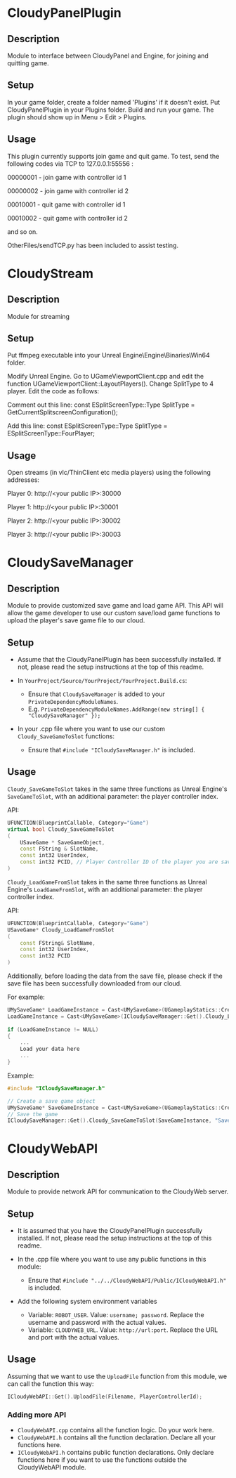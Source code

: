 # CloudyPanelPlugin
## Description

Module to interface between CloudyPanel and Engine, for joining and quitting game.

## Setup

In your game folder, create a folder named 'Plugins' if it doesn't exist. Put CloudyPanelPlugin in your Plugins folder. Build and run your game. The plugin should show up in Menu > Edit > Plugins.

## Usage

This plugin currently supports join game and quit game. To test, send the following codes via TCP to 127.0.0.1:55556 :

00000001 - join game with controller id 1

00000002 - join game with controller id 2

00010001 - quit game with controller id 1

00010002 - quit game with controller id 2

and so on. 

OtherFiles/sendTCP.py has been included to assist testing.

# CloudyStream
## Description

Module for streaming

## Setup

Put ffmpeg executable into your Unreal Engine\Engine\Binaries\Win64 folder.

Modify Unreal Engine. Go to UGameViewportClient.cpp and edit the function UGameViewportClient::LayoutPlayers(). Change SplitType to 4 player. Edit the code as follows:

Comment out this line: const ESplitScreenType::Type SplitType = GetCurrentSplitscreenConfiguration();

Add this line: const ESplitScreenType::Type SplitType = ESplitScreenType::FourPlayer;

## Usage

Open streams (in vlc/ThinClient etc media players) using the following addresses:

Player 0: http://\<your public IP\>:30000

Player 1: http://\<your public IP\>:30001

Player 2: http://\<your public IP\>:30002

Player 3: http://\<your public IP\>:30003


# CloudySaveManager
## Description

Module to provide customized save game and load game API. This API will allow the game developer to use our custom save/load game functions to upload the player's save game file to our cloud.

## Setup
- Assume that the CloudyPanelPlugin has been successfully installed. If not, please read the setup instructions at the top of this readme.

- In `YourProject/Source/YourProject/YourProject.Build.cs`:
  - Ensure that `CloudySaveManager` is added to your `PrivateDependencyModuleNames`. 
  - E.g. `PrivateDependencyModuleNames.AddRange(new string[] { "CloudySaveManager" });`

- In your .cpp file where you want to use our custom `Cloudy_SaveGameToSlot` functions: 
  - Ensure that `#include "ICloudySaveManager.h"` is included.

## Usage
`Cloudy_SaveGameToSlot` takes in the same three functions as Unreal Engine's `SaveGameToSlot`, with an additional parameter: the player controller index.

API:
```cpp
UFUNCTION(BlueprintCallable, Category="Game")
virtual bool Cloudy_SaveGameToSlot
(
    USaveGame * SaveGameObject,
    const FString & SlotName,
    const int32 UserIndex,
    const int32 PCID, // Player Controller ID of the player you are saving
)
```
`Cloudy_LoadGameFromSlot` takes in the same three functions as Unreal Engine's `LoadGameFromSlot`, with an additional parameter: the player controller index.

API:
```cpp
UFUNCTION(BlueprintCallable, Category="Game")
USaveGame* Cloudy_LoadGameFromSlot
(
    const FString& SlotName, 
    const int32 UserIndex,
    const int32 PCID
)
````

Additionally, before loading the data from the save file, please check if the save file has been successfully downloaded from our cloud.

For example:
```cpp
UMySaveGame* LoadGameInstance = Cast<UMySaveGame>(UGameplayStatics::CreateSaveGameObject(UMySaveGame::StaticClass()));
LoadGameInstance = Cast<UMySaveGame>(ICloudySaveManager::Get().Cloudy_LoadGameFromSlot(TEXT("SaveGame1"), 
                                                                                       LoadGameInstance->UserIndex, 0));
if (LoadGameInstance != NULL)
{
    ...
    Load your data here
    ...
}
```

Example: 
```cpp
#include "ICloudySaveManager.h"

// Create a save game object
UMySaveGame* SaveGameInstance = Cast<UMySaveGame>(UGameplayStatics::CreateSaveGameObject(UMySaveGame::StaticClass()));
// Save the game
ICloudySaveManager::Get().Cloudy_SaveGameToSlot(SaveGameInstance, "SaveGame1", SaveGameInstance->UserIndex, 0);
```

# CloudyWebAPI
## Description

Module to provide network API for communication to the CloudyWeb server.

## Setup
- It is assumed that you have the CloudyPanelPlugin successfully installed. If not, please read the setup instructions at the top of this readme.

- In the .cpp file where you want to use any public functions in this module: 
  - Ensure that `#include "../../CloudyWebAPI/Public/ICloudyWebAPI.h"` is included.
  
- Add the following system environment variables
  - Variable: `ROBOT_USER`. Value: `username; password`. Replace the username and password with the actual values.
  - Variable: `CLOUDYWEB_URL`. Value: `http://url:port`. Replace the URL and port with the actual values.
  
## Usage
Assuming that we want to use the `UploadFile` function from this module, we can call the function this way:

```cpp
ICloudyWebAPI::Get().UploadFile(Filename, PlayerControllerId);
```

### Adding more API
- `CloudyWebAPI.cpp` contains all the function logic. Do your work here.
- `CloudyWebAPI.h` contains all the function declaration. Declare all your functions here.
- `ICloudyWebAPI.h` contains public function declarations. Only declare functions here if you want to use the functions outside the CloudyWebAPI module.
